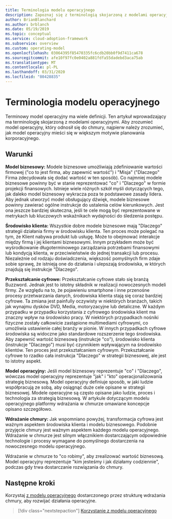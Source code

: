```yaml
---
title: Terminologia modelu operacyjnego
description: Zapoznaj się z terminologią skojarzoną z modelami operacyjnymi. Terminologia pomaga zrozumieć, jak model operacyjny mieści się w większym motywie planowania firmy.
author: BrianBlanchard
ms.author: brblanch
ms.date: 05/19/2019
ms.topic: conceptual
ms.service: cloud-adoption-framework
ms.subservice: overview
ms.custom: operating-model
ms.openlocfilehash: 03064395f85470335fc6cdb20bb0f9d7411ca678
ms.sourcegitcommit: afe10f97fc0e0402a881fdfa55dadebd3aca75ab
ms.translationtype: MT
ms.contentlocale: pl-PL
ms.lasthandoff: 03/31/2020
ms.locfileid: "80428835"
---
```

# <a name="operating-model-terminology"></a>Terminologia modelu operacyjnego

Terminowy model operacyjny ma wiele definicji. Ten artykuł wprowadzający ma terminologię skojarzoną z modelami operacyjnymi. Aby zrozumieć model operacyjny, który odnosił się do chmury, najpierw należy zrozumieć, jak model operacyjny mieści się w większym motywie planowania korporacyjnego.

## <a name="terms"></a>Warunki

**Model biznesowy:** Modele biznesowe umożliwiają zdefiniowanie wartości firmowej ("co to jest firma, aby zapewnić wartość") i "Misja" ("Dlaczego" Firma zdecydowała się dodać wartość w ten sposób). Co najmniej modele biznesowe powinny być w stanie reprezentować "co" i "Dlaczego" w formie projekcji finansowych. Istnieje wiele różnych szkół myśli dotyczących tego, jak daleko model biznesowy wykracza poza te podstawowe zasady lidera. Aby jednak utworzyć model obsługujący dźwięk, modele biznesowe powinny zawierać ogólne instrukcje do ustalenia celów kierunkowych. Jest ona jeszcze bardziej skuteczna, jeśli te cele mogą być reprezentowane w metrykach lub kluczowych wskaźnikach wydajności do śledzenia postępu.

**Środowisko klienta:** Wszystkie dobre modele biznesowe mają "Dlaczego" strategii działania firmy w środowisku klienta. Ten proces może polegać na tym, że Klient nabywa produkt lub usługę. Może to obejmować interakcje między firmą i jej klientami biznesowymi. Innym przykładem może być wyśrodkowanie długoterminowego zarządzania potrzebami finansowymi lub kondycją klienta, w przeciwieństwie do jednej transakcji lub procesu. Niezależnie od rodzaju doświadczenia, większość pomyślnych firm zdaje sobie sprawę, że istnieją one do działania i ulepszają środowiska, w których znajdują się instrukcje "Dlaczego".

**Przekształcanie cyfrowe:** Przekształcanie cyfrowe stało się branżą Buzzword. Jednak jest to istotny składnik w realizacji nowoczesnych modeli firmy. Ze względu na to, że pojawieniu smartphone i inne przenośne procesy przetwarzania danych, środowiska klienta stają się coraz bardziej cyfrowe. Ta zmiana jest painfully oczywisty w niektórych branżach, takich jak wynajmu dysków DVD, Media, motoryzacyjne lub detaliczne. W każdym przypadku w przypadku korzystania z cyfrowego środowiska klient ma znaczny wpływ na środowisko pracy. W niektórych przypadkach nośniki fizyczne zostały całkowicie zastąpione multimediami cyfrowymi, co umożliwia ustawienie całej branży w pionie. W innych przypadkach cyfrowe środowiska są widoczne jako standardowe rozszerzenie tego środowiska. Aby zapewnić wartość biznesową (instrukcje "co"), środowisko klienta (instrukcje "Dlaczego") musi być czynnikiem wpływającym na środowisko klientów. Ten proces jest przekształcaniem cyfrowym. Przekształcanie cyfrowe to rzadko cała instrukcja "Dlaczego" w strategii biznesowej, ale jest to istotny aspekt.

**Model operacyjny:** Jeśli model biznesowy reprezentuje "co" i "Dlaczego", wówczas model operacyjny reprezentuje "jak" i "kto" operacjonalizowania strategię biznesową. Model operacyjny definiuje sposób, w jaki ludzie współpracują ze sobą, aby osiągnąć duże cele opisane w strategii biznesowej. Modele operacyjne są często opisane jako ludzie, proces i technologia za strategią biznesową. W artykule dotyczącym modelu operacyjnego platformy wdrażania w chmurze omawiane koncepcje opisano szczegółowo.

**Wdrażanie chmury:** Jak wspomniano powyżej, transformacja cyfrowa jest ważnym aspektem środowiska klienta i modelu biznesowego. Podobnie przyjęcie chmury jest ważnym aspektem każdego modelu operacyjnego. Wdrażanie w chmurze jest silnym włącznikiem dostarczającym odpowiednie technologie i procesy wymagane do pomyślnego dostarczenia na nowoczesnego modelu operacyjnego.

Wdrażanie w chmurze to "co robimy", aby zrealizować wartość biznesową. Model operacyjny reprezentuje "kim jesteśmy i jak działamy codziennie", podczas gdy trwa dostarczanie rozwiązania do chmury.

## <a name="next-steps"></a>Następne kroki

Korzystaj [z modelu operacyjnego](./index.md) dostarczonego przez strukturę wdrażania chmury, aby rozwijać działania operacyjne.

> [!div class="nextstepaction"]
> [Korzystanie z modelu operacyjnego](./index.md)
